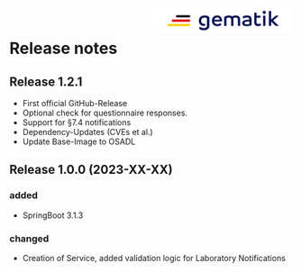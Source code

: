 <img align="right" width="250" height="47" src="media/Gematik_Logo_Flag.png"/> <br/> 
 
# Release notes

## Release 1.2.1
- First official GitHub-Release
- Optional check for questionnaire responses.
- Support for §7.4 notifications
- Dependency-Updates (CVEs et al.)
- Update Base-Image to OSADL

## Release 1.0.0 (2023-XX-XX)

### added

- SpringBoot 3.1.3

### changed

- Creation of Service, added validation logic for Laboratory Notifications
